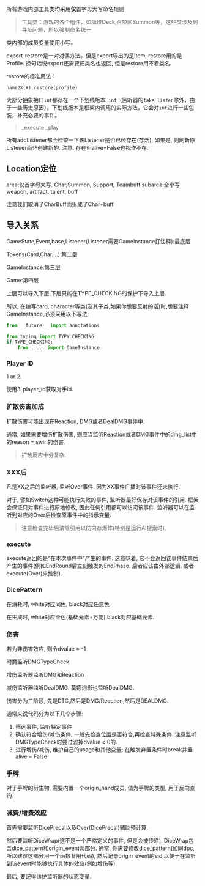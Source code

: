所有游戏内部工具类均采用**仅**首字母大写命名规则

> 工具类：游戏的各个组件，如牌堆Deck,召唤区Summon等，这些类涉及到寻址问题，所以强制命名统一

类内部的成员变量使用小写。

export-restore是一对对偶方法。但是export导出的是Item, restore用的是Profile. 换句话说export还需要把类名也返回, 但是restore用不着类名.

restore的标准用法：

`name2X(X).restore(profile)`

大部分抽象接口`inf`都存在一个下划线版本`_inf`（监听器的`take_listen`除外，由于一些历史原因）。下划线版本是框架内调用的实际方法，它会对`inf`进行一些包装，补充必要的事件。

> _execute
> _play

所有addListener都会检查一下该Listener是否已经存在(存活), 如果是, 则刷新原Listener而非创建新的. 注意, 存在但alive=False也视作不在.

## Location定位

area:仅首字母大写. Char,Summon, Support, Teambuff
subarea:全小写 weapon, artifact, talent, buff

注意我们取消了CharBuff而拆成了Char+buff

## 导入关系

GameState,Event,base,Listener(Listener需要GameInstance打注释):最底层

Tokens(Card,Char....):第二层

GameInstance:第三层

Game:第四层

上层可以导入下层,下层只能在TYPE_CHECKING的保护下导入上层.

所以, 在编写card, character等类(及其子类,如果你想要反射的话)时,想要注释GameInstance,必须采用以下写法:

```py
from __future__ import annotations

from typing import TYPY_CHECKING
if TYPE_CHECKING:
    from ..... import GameInstance
```

### Player ID

1 or 2.

使用3-player_id获取对手id.

### 扩散伤害加成

扩散伤害可能出现在Reaction, DMG或者DealDMG事件中.

通常, 如果需要增伤扩散伤害, 则应当监听Reaction或者DMG事件中的dmg_list中的reason = swirl的伤害.

> 扩散反应十分复杂.
>

### XXX后

凡是XX之后的监听器, 监听Over事件. 因为XX事件广播时该事件还未执行.

对于, 譬如Switch这种可能执行失败的事件, 监听器最好保存对该事件的引用. 框架会保证只对事件进行原地修改, 因此任何引用都可以访问该事件. 监听器可以在监听到对应的Over后检查原事件中的指示变量.

> 注意检查完毕后清除引用以防内存爆炸(特别是运行AI搜索时).

### execute

execute返回的是"在本次事件中"产生的事件. 这意味着, 它不会返回该事件结束后产生的事件(例如EndRound后立刻触发的EndPhase. 后者应该由外部逻辑, 或者execute(Over)来控制).


### DicePattern

在消耗时, white对应同色, black对应任意色

在生成时, white对应全色(基础元素+万能),black对应基础元素.


### 伤害

若为非伤害效应, 则令dvalue = -1

附魔监听DMGTypeCheck

增伤监听器监听DMG和Reaction

减伤监听器监听DealDMG. 莫娜泡影也监听DealDMG.

伤害分为三阶段, 先是DTC,然后是DMG/Reaction,然后是DEALDMG.

通常来说代码分为以下几个步骤:

1. 筛选事件, 监听特定事件
2. 确认符合增伤/减伤条件, 一般先检查位置是否符合,再检查特殊条件. 注意监听DMGTypeCheck时要过滤掉dvalue < 0的.
3. 进行增伤/减伤, 维护自己的usage和其他变量; 在触发弃置条件时break并置alive = False

### 手牌

对于手牌的衍生物, 需要内置一个origin_hand成员, 值为手牌的类型, 用于反向查询.


### 减费/增费效应

首先需要监听DicePrecal以及Over(DicePrecal)辅助预计算.

然后要监听DiceWrap(这不是一个严格定义的事件, 但是会被传递). DiceWrap包含dice_pattern和origin_event两部分. 通常, 你需要修改dice_pattern(如同dpc, 所以建议这部分用一个函数复用代码), 然后记录origin_event的eid,以便于在监听到该event时能够执行具体的效应(例如增伤等).

最后, 要记得维护监听器的状态变量.